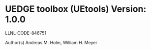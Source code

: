 # UEDGE toolbox (UEtools) Version: 1.0.0

LLNL-CODE-846751

Author(s) Andreas M. Holm, William H. Meyer

